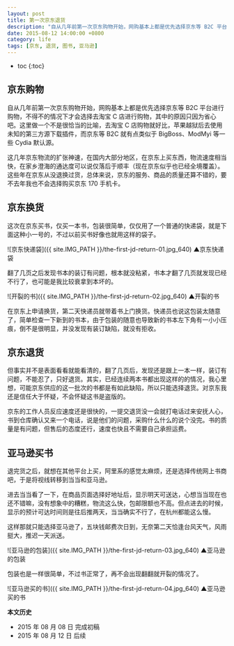 ```yaml
---
layout: post
title: 第一次京东退货
description: "自从几年前第一次京东购物开始，网购基本上都是优先选择京东等 B2C 平台进行购物，不得不的情况下才会选择去淘宝 C 店进行购物，其中的原因只因为省心吧。"
date: 2015-08-12 14:00:00 +0800
category: life
tags: [京东, 退货, 图书, 亚马逊]
---
```


* toc
{:toc}

## 京东购物

自从几年前第一次京东购物开始，网购基本上都是优先选择京东等 B2C 平台进行购物，不得不的情况下才会选择去淘宝 C 店进行购物，其中的原因只因为省心吧。这里做一个不是很恰当的比喻，去淘宝 C 店购物就好比，苹果越狱后去使用未知的第三方源下载插件，而京东等 B2C 就有点类似于 BigBoss、ModMyi 等一些 Cydia 默认源。

这几年京东物流的扩张神速，在国内大部分地区，在京东上买东西，物流速度相当快，在家乡澄海的通达度可以说仅落后于顺丰（现在京东似乎也已经全境覆盖）。这些年在京东从没退换过货，总体来说，京东的服务、商品的质量还算不错的，要不去年我也不会选择购买京东 170 手机卡。

## 京东换货

这次在京东买书，仅买一本书，包装很简单，仅仅用了一个普通的快递袋，就是下面这种小一号的，不过以前买书好像也就用这样的袋子。

![京东快递袋]({{ site.IMG_PATH }}/the-first-jd-return-01.jpg_640)
▲京东快递袋

翻了几页之后发现书本的装订有问题，根本就没粘紧，书本才翻了几页就发现已经不行了，也可能是我比较衰拿到本坏的。

![开裂的书]({{ site.IMG_PATH }}/the-first-jd-return-02.jpg_640)
▲开裂的书

在京东上申请换货，第二天快递员就带着书上门换货。快递员也说这包装太随意了，简单检查一下新到的书本，由于包装的随意也导致新的书本左下角有一小小压痕，倒不是很明显，并没发现有装订缺陷，就没有拒收。

## 京东退货

但事实并不是表面看看就能看清的，翻了几页后，发现还是跟上一本一样，装订有问题，不能忍了，只好退货。其实，已经连续两本书都出现这样的的情况，我心里想，可能京东供应的这一批次的书都是有如此缺陷，所以只能选择退货。对京东我还是信任大于怀疑，不会怀疑这书是盗版的。

京东的工作人员反应速度还是很快的，一提交退货没一会就打电话过来安抚人心，书到仓库确认又来一个电话，说是他们的问题，采购什么什么的说个没完。书的质量是有问题，但售后的态度还行，速度也快且不需要自己承担运费。

## 亚马逊买书

退完货之后，就想在其他平台上买，阿里系的感觉太麻烦，还是选择传统网上书商吧，于是将视线转移到当当和亚马逊。

进去当当看了一下，在商品页面选择好地址后，显示明天可送达，心想当当现在也还不错嘛，没有想象中的糟糕，物流这么快，包邮限额也不高。但点进去的时候，显示的预计可达时间则是往后推两天，当当确实不行了，在杭州都能这么慢。

这样那就只能选择亚马逊了，五块钱邮费次日到，无奈第二天恰逢台风天气，风雨挺大，推迟一天派送。

![亚马逊的包装]({{ site.IMG_PATH }}/the-first-jd-return-03.jpg_640)
▲亚马逊的包装

包装也是一样很简单，不过书正常了，再不会出现翻翻就开裂的情况了。

![亚马逊买的书]({{ site.IMG_PATH }}/the-first-jd-return-04.jpg_640)
▲亚马逊买的书

**本文历史**

* 2015 年 08 月 08 日 完成初稿
* 2015 年 08 月 12 日 后续
